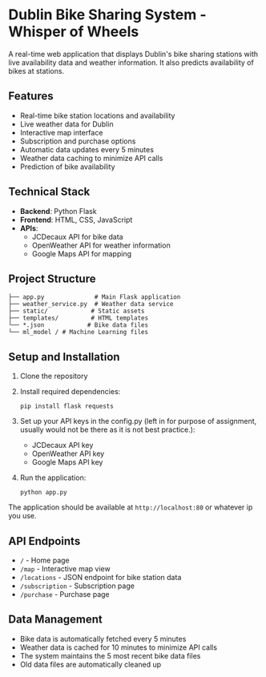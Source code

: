 # Dublin Bike Sharing System - Whisper of Wheels

A real-time web application that displays Dublin's bike sharing stations with live availability data and weather information. It also predicts availability of bikes at stations.

## Features

- Real-time bike station locations and availability
- Live weather data for Dublin
- Interactive map interface
- Subscription and purchase options
- Automatic data updates every 5 minutes
- Weather data caching to minimize API calls
- Prediction of bike availability 

## Technical Stack

- **Backend**: Python Flask
- **Frontend**: HTML, CSS, JavaScript
- **APIs**: 
  - JCDecaux API for bike data
  - OpenWeather API for weather information
  - Google Maps API for mapping

## Project Structure

```
├── app.py              # Main Flask application
├── weather_service.py  # Weather data service
├── static/            # Static assets
├── templates/         # HTML templates
└── *.json            # Bike data files
└── ml_model / # Machine Learning files
```

## Setup and Installation

1. Clone the repository
2. Install required dependencies:
   ```
   pip install flask requests
   ```
3. Set up your API keys in the config.py (left in for purpose of assignment, usually would not be there as it is not best practice.):
   - JCDecaux API key
   - OpenWeather API key
   - Google Maps API key

4. Run the application:
   ```
   python app.py
   ```

The application should be available at `http://localhost:80` or whatever ip you use.

## API Endpoints

- `/` - Home page
- `/map` - Interactive map view
- `/locations` - JSON endpoint for bike station data
- `/subscription` - Subscription page
- `/purchase` - Purchase page

## Data Management

- Bike data is automatically fetched every 5 minutes
- Weather data is cached for 10 minutes to minimize API calls
- The system maintains the 5 most recent bike data files
- Old data files are automatically cleaned up


